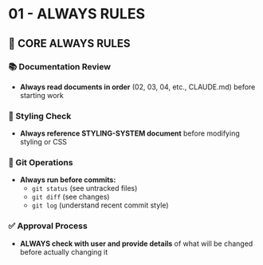 # 01 - ALWAYS RULES

## 🎯 **CORE ALWAYS RULES**

### **📚 Documentation Review**
- **Always read documents in order** (02, 03, 04, etc., CLAUDE.md) before starting work

### **🎨 Styling Check**
- **Always reference STYLING-SYSTEM document** before modifying styling or CSS

  

### **🔄 Git Operations**
- **Always run before commits:**
  - `git status` (see untracked files)
  - `git diff` (see changes)  
  - `git log` (understand recent commit style)

### **✅ Approval Process**
- **ALWAYS check with user and provide details** of what will be changed before actually changing it